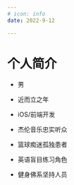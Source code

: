 ```yaml
---
# icon: info
date: 2022-9-12

---
```


# 个人简介

- 男

- 近而立之年

- iOS/前端开发

- 杰伦音乐忠实听众

- 篮球痴迷孤独患者

- 英语盲目练习角色

- 健身佛系坚持人员
